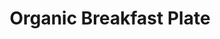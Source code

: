 ---
title: 'Organic Breakfast Plate'
description: 'Freshly baked whole grain bun, butter, cheese, salami, Greek yogurt with homemade honey-roasted granola, fresh fruit, and a soft-boiled egg'
image: 8b7539ae98cb44aa0cbe099fd4f14ab36642b596
price: '60'
size: '1'
meta:
    id: 907a5832df61e6a22e34f92caa70da87b2a564c6
    parentId: f20f57fa9c3d8bff0902cfb33f350091a3a48d51
    language: en
---